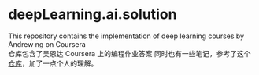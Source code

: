 # deepLearning.ai.solution
This repository contains the implementation of deep learning courses by Andrew ng on Coursera  
仓库包含了吴恩达 Coursera 上的编程作业答案
同时也有一些笔记，参考了这个[仓库](https://github.com/mbadry1/DeepLearning.ai-Summary)，加了一点个人的理解。
